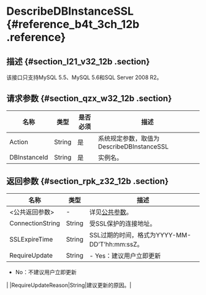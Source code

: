 # DescribeDBInstanceSSL {#reference_b4t_3ch_12b .reference}

## 描述 {#section_l21_v32_12b .section}

该接口只支持MySQL 5.5、MySQL 5.6和SQL Server 2008 R2。

## 请求参数 {#section_qzx_w32_12b .section}

|名称|类型|是否必须|描述|
|--|--|----|--|
|Action|String|是|系统规定参数，取值为DescribeDBInstanceSSL|
|DBInstanceId|String|是|实例名。|

## 返回参数 {#section_rpk_z32_12b .section}

|名称|类型|描述|
|--|--|--|
|<公共返回参数\>|-|详见[公共参数](cn.zh-CN/API参考/使用API/公共参数.md#)。|
|ConnectionString|String|受SSL保护的连接地址。|
|SSLExpireTime|String|SSL过期的时间，格式为YYYY-MM-DD’T’hh:mm:ssZ。|
|RequireUpdate|String| -   Yes：建议用户立即更新
-   No：不建议用户立即更新

 |
|RequireUpdateReason|String|建议更新的原因。|

